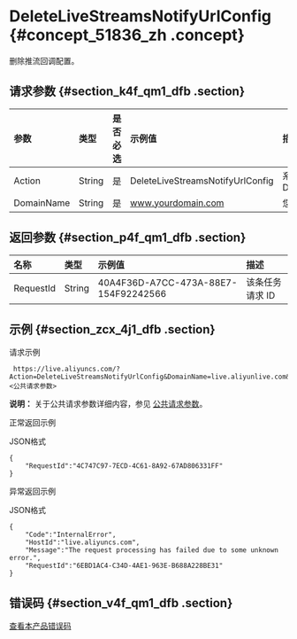 # DeleteLiveStreamsNotifyUrlConfig {#concept_51836_zh .concept}

删除推流回调配置。

## 请求参数 {#section_k4f_qm1_dfb .section}

|参数|类型|是否必选|示例值|描述|
|:-|:-|:---|:--|:-|
|Action|String|是|DeleteLiveStreamsNotifyUrlConfig|系统规定参数。取值：DeleteLiveStreamsNotifyUrlConfig|
|DomainName|String|是|www.yourdomain.com|您的加速域名。|

## 返回参数 {#section_p4f_qm1_dfb .section}

|名称|类型|示例值|描述|
|:-|:-|:--|:-|
|RequestId|String|40A4F36D-A7CC-473A-88E7-154F92242566|该条任务请求 ID|

## 示例 {#section_zcx_4j1_dfb .section}

请求示例

```
 https://live.aliyuncs.com/?Action=DeleteLiveStreamsNotifyUrlConfig&DomainName=live.aliyunlive.com&<公共请求参数>
```

**说明：** 关于公共请求参数详细内容，参见 [公共请求参数](cn.zh-CN/API参考/调用方式/公共参数.md#)。

正常返回示例

JSON格式

```
{
    "RequestId":"4C747C97-7ECD-4C61-8A92-67AD806331FF"
}
```

异常返回示例

JSON格式

```
{
    "Code":"InternalError",
    "HostId":"live.aliyuncs.com",
    "Message":"The request processing has failed due to some unknown error.",
    "RequestId":"6EBD1AC4-C34D-4AE1-963E-B688A228BE31"
}
```

## 错误码 {#section_v4f_qm1_dfb .section}

[查看本产品错误码](https://error-center.aliyun.com/status/product/live)


